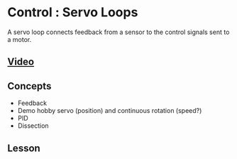 # Control : Servo Loops
A servo loop connects feedback from a sensor to the control signals sent to a motor.

## [Video](https://vimeo.com/1033963709)

## Concepts
- Feedback
- Demo hobby servo (position) and continuous rotation (speed?)
- PID
- Dissection

## Lesson